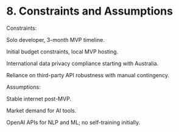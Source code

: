 # 8. Constraints and Assumptions

Constraints:

Solo developer, 3-month MVP timeline.

Initial budget constraints, local MVP hosting.

International data privacy compliance starting with Australia.

Reliance on third-party API robustness with manual contingency.

Assumptions:

Stable internet post-MVP.

Market demand for AI tools.

OpenAI APIs for NLP and ML; no self-training initially.